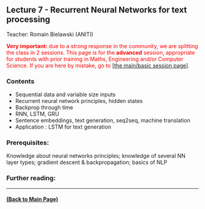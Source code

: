 ## Lecture 7 - Recurrent Neural Networks for text processing
Teacher: Romain Bielawski (ANITI)

<div style="color: red"><span style="font-weight: bold">Very important:</span> due to a strong response in the community, we are splitting the class in 2 sessions. This page is for the <span style="font-weight: bold">advanced</span> session, appropriate for students with prior training in Maths, Engineering and/or Computer Science. If you are here by mistake, go to <a href="https://rufinv.github.io/Intro2AI-class/">[the main/basic session page]</a>. </div>


### Contents

* Sequential data and variable size inputs
* Recurrent neural network principles, hidden states
* Backprop through time
* RNN, LSTM, GRU
* Sentence embeddings, text generation, seq2seq, machine translation
* Application : LSTM for text generation


### Prerequisites:
Knowledge about neural networks principles; knowledge of several NN layer types; gradient descent & backpropagation; basics of NLP


### Further reading:

---
#### [(Back to Main Page)](../index.md)

